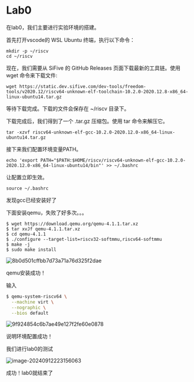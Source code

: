 # Lab0

在lab0，我们主要进行实验环境的搭建。

首先打开vscode的 WSL Ubuntu 终端，执行以下命令：

```
mkdir -p ~/riscv
cd ~/riscv
```

现在，我们需要从 SiFive 的 GitHub Releases 页面下载最新的工具链。使用 wget 命令来下载文件:

```
wget https://static.dev.sifive.com/dev-tools/freedom-tools/v2020.12/riscv64-unknown-elf-toolchain-10.2.0-2020.12.8-x86_64-linux-ubuntu14.tar.gz
```
等待下载完成。下载的文件会保存在 ~/riscv 目录下。

下载完成后，我们得到了一个 .tar.gz 压缩包。使用 tar 命令来解压它。

```
tar -xzvf riscv64-unknown-elf-gcc-10.2.0-2020.12.0-x86_64-linux-ubuntu14.tar.gz
```

接下来我们配置环境变量PATH。

```
echo 'export PATH="$PATH:$HOME/riscv/riscv64-unknown-elf-gcc-10.2.0-2020.12.0-x86_64-linux-ubuntu14/bin"' >> ~/.bashrc
```

让配置立即生效。

```
source ~/.bashrc
```


发现gcc已经安装好了

下面安装qemu，失败了好多次。。。

```
$ wget https://download.qemu.org/qemu-4.1.1.tar.xz
$ tar xvJf qemu-4.1.1.tar.xz
$ cd qemu-4.1.1
$ ./configure --target-list=riscv32-softmmu,riscv64-softmmu
$ make -j
$ sudo make install
```

![8b0d501cffbb7d73a71a76d325f2dae](E:\学学学\本科\大三上\操作系统\Lab\Lab0\report\Lab0.assets\8b0d501cffbb7d73a71a76d325f2dae.png)

qemu安装成功！

输入

```bash
$ qemu-system-riscv64 \
  --machine virt \
  --nographic \
  --bios default
```

![9f924854c6b7ae49e127f2fe60e0878](E:\学学学\本科\大三上\操作系统\Lab\Lab0\report\Lab0.assets\9f924854c6b7ae49e127f2fe60e0878.png)

说明环境配置成功！

我们进行lab0的测试

![image-20240912223156063](E:\学学学\本科\大三上\操作系统\Lab\Lab0\report\Lab0.assets\image-20240912223156063.png)

成功！lab0就结束了